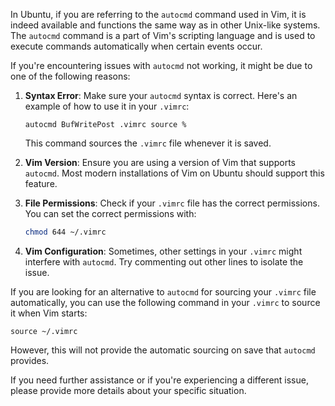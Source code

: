 In Ubuntu, if you are referring to the `autocmd` command used in Vim, it is indeed available and functions the same way as in other Unix-like systems. The `autocmd` command is a part of Vim's scripting language and is used to execute commands automatically when certain events occur.

If you're encountering issues with `autocmd` not working, it might be due to one of the following reasons:

1. **Syntax Error**: Make sure your `autocmd` syntax is correct. Here's an example of how to use it in your `.vimrc`:
   ```vim
   autocmd BufWritePost .vimrc source %
   ```
   This command sources the `.vimrc` file whenever it is saved.

2. **Vim Version**: Ensure you are using a version of Vim that supports `autocmd`. Most modern installations of Vim on Ubuntu should support this feature.

3. **File Permissions**: Check if your `.vimrc` file has the correct permissions. You can set the correct permissions with:
   ```bash
   chmod 644 ~/.vimrc
   ```

4. **Vim Configuration**: Sometimes, other settings in your `.vimrc` might interfere with `autocmd`. Try commenting out other lines to isolate the issue.

If you are looking for an alternative to `autocmd` for sourcing your `.vimrc` file automatically, you can use the following command in your `.vimrc` to source it when Vim starts:
```vim
source ~/.vimrc
```
However, this will not provide the automatic sourcing on save that `autocmd` provides.

If you need further assistance or if you're experiencing a different issue, please provide more details about your specific situation.

